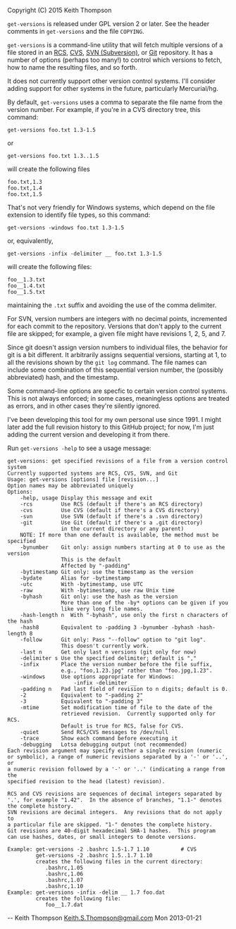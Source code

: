 Copyright (C) 2015 Keith Thompson

`get-versions` is released under GPL version 2 or later.  See the
header comments in `get-versions` and the file `COPYING`.

`get-versions` is a command-line utility that will fetch multiple
versions of a file stored in an
[RCS](http://www.gnu.org/software/rcs/),
[CVS](http://www.nongnu.org/cvs/),
[SVN (Subversion)](http://subversion.apache.org/), or
[Git](http://git-scm.com/)
repository. It has a number of options (perhaps too many!) to control
which versions to fetch, how to name the resulting files, and so forth.

It does not currently support other version control systems.
I'll consider adding support for other systems in the future,
particularly Mercurial/hg.

By default, `get-versions` uses a comma to separate the file name from
the version number.  For example, if you're in a CVS directory tree,
this command:

    get-versions foo.txt 1.3-1.5

or

    get-versions foo.txt 1.3..1.5

will create the following files

    foo.txt,1.3
    foo.txt,1.4
    foo.txt,1.5

That's not very friendly for Windows systems, which depend on the
file extension to identify file types, so this command:

    get-versions -windows foo.txt 1.3-1.5

or, equivalently, 

    get-versions -infix -delimiter __ foo.txt 1.3-1.5

will create the following files:

    foo__1.3.txt
    foo__1.4.txt
    foo__1.5.txt

maintaining the `.txt` suffix and avoiding the use of the comma
delimiter.

For SVN, version numbers are integers with no decimal points,
incremented for each commit to the repository.  Versions that don't
apply to the current file are skipped; for example, a given file
might have revisions 1, 2, 5, and 7.

Since git doesn't assign version numbers to individual files,
the behavior for git is a bit different.  It arbitrarily assigns
sequential versions, starting at 1, to all the revisions shown by the
`git log` command.  The file names can include some combination of
this sequential version number, the (possibly abbreviated) hash,
and the timestamp.

Some command-line options are specfic to certain version control
systems.  This is not always enforced; in some cases, meaningless
options are treated as errors, and in other cases they're silently
ignored.

I've been developing this tool for my own personal use since 1991.
I might later add the full revision history to this GitHub project; for
now, I'm just adding the current version and developing it from there.

Run `get-versions -help` to see a usage message:

    get-versions: get specified revisions of a file from a version control system
    Currently supported systems are RCS, CVS, SVN, and Git
    Usage: get-versions [options] file [revision...]
    Option names may be abbreviated uniquely
    Options:
        -help, usage Display this message and exit
        -rcs         Use RCS (default if there's an RCS directory)
        -cvs         Use CVS (default if there's a CVS directory)
        -svn         Use SVN (default if there's a .svn directory)
        -git         Use Git (default if there's a .git directory)
                     in the current directory or any parent)
        NOTE: If more than one default is available, the method must be specified
        -bynumber    Git only: assign numbers starting at 0 to use as the version
                     This is the default
                     Affected by "-padding"
        -bytimestamp Git only: use the timestamp as the version
        -bydate      Alias for -bytimestamp
        -utc         With -bytimestamp, use UTC
        -raw         With -bytimestamp, use raw Unix time
        -byhash      Git only: use the hash as the version
                     More than one of the -by* options can be given if you
                     like very long file names.
        -hash-length n  With "-byhash", use only the first n characters of the hash
        -hash8       Equivalent to -padding 3 -bynumber -byhash -hash-length 8
        -follow      Git only: Pass "--follow" option to "git log".
                     This doesn't currently work.
        -last n      Get only last n versions (git only for now)
        -delimiter s Use the specified delimiter; default is ","
        -infix       Place the version number before the file suffix,
                     e.g., "foo,1.23.jpg" rather than "foo.jpg,1.23".
        -windows     Use options appropriate for Windows:
                         -infix -delimiter __ 
        -padding n   Pad last field of revision to n digits; default is 0.
        -2           Equivalent to "-padding 2"
        -3           Equivalent to "-padding 3"
        -mtime       Set modification time of file to the date of the
                     retrieved revision.  Currently supported only for RCS.
                     Default is true for RCS, false for CVS.
        -quiet       Send RCS/CVS messages to /dev/null
        -trace       Show each command before executing it
        -debugging   Lotsa debugging output (not recommended)
    Each revision argument may specify either a single revision (numeric
    or symbolic), a range of numeric revisions separated by a '-' or '..', or
    a numeric revision followed by a '-' or '..' (indicating a range from the
    specified revision to the head (latest) revision).

    RCS and CVS revisions are sequences of decimal integers separated by
    '.', for example "1.42".  In the absence of branches, "1.1-" denotes
    the complete history.
    SVN revisions are decimal integers.  Any revisions that do not apply to
    a particular file are skipped. "1-" denotes the complete history.
    Git revisions are 40-digit hexadecimal SHA-1 hashes.  This program
    can use hashes, dates, or small integers to denote versions.

    Example: get-versions -2 .bashrc 1.5-1.7 1.10          # CVS
             get-versions -2 .bashrc 1.5..1.7 1.10
             creates the following files in the current directory:
                .bashrc,1.05
                .bashrc,1.06
                .bashrc,1.07
                .bashrc,1.10
    Example: get-versions -infix -delim __ 1.7 foo.dat
             creates the following file:
                foo__1.7.dat

-- Keith Thompson <Keith.S.Thompson@gmail.com> Mon 2013-01-21
